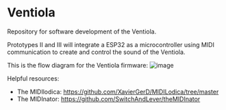 # Ventiola
Repository for software development of the Ventiola. 

Prototypes II and III will integrate a ESP32 as a microcontroller using MIDI communication to create and control the sound of the Ventiola. 

This is the flow diagram for the Ventiola firmware: 
![image](https://github.com/ParisBriggs/Ventiola/assets/90876681/e1709cca-bd68-4b97-b50a-7150b978a592)

Helpful resources: 
- The MIDIlodica: https://github.com/XavierGerD/MIDILodica/tree/master
- The MIDInator: https://github.com/SwitchAndLever/theMIDInator
